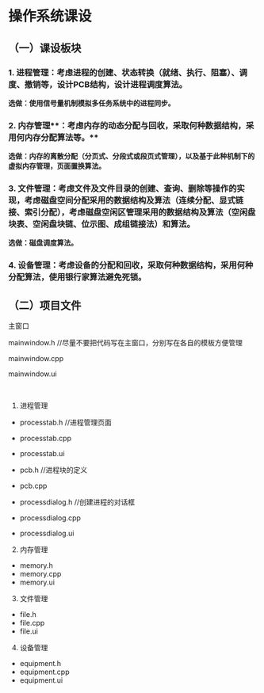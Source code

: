 # 操作系统课设

## （一）课设板块


### 1.    **进程管理：考虑进程的创建、状态转换（就绪、执行、阻塞）、调度、撤销等，设计****PCB****结构，设计进程调度算法。**

**选做：使用信号量机制模拟多任务系统中的进程同步。**

 

### 2.    **内存管理****：考虑内存的动态分配与回收，采取何种数据结构，采用何内存分配算法等。**

**选做：内存的离散分配（分页式、分段式或段页式管理），以及基于此种机制下的虚拟内存管理，页面置换算法。**

 

### 3.    **文件管理：考虑文件及文件目录的创建、查询、删除等操作的实现，考虑磁盘空间分配采用的数据结构及算法（连续分配、显式链接、索引分配），考虑磁盘空闲区管理采用的数据结构及算法（空闲盘块表、空闲盘块链、位示图、成组链接法）和算法。**

**选做：磁盘调度算法。**

 

### 4.    **设备管理：考虑设备的分配和回收，采取何种数据结构，采用何种分配算法，使用银行家算法避免死锁。**








## （二）项目文件

主窗口

mainwindow.h		//尽量不要把代码写在主窗口，分别写在各自的模板方便管理

mainwindow.cpp

mainwindow.ui


<br/>


1. 进程管理

* processtab.h          //进程管理页面
* processtab.cpp
* processtab.ui



* pcb.h				 //进程块的定义
* pcb.cpp



* processdialog.h       //创建进程的对话框
* processdialog.cpp
* processdialog.ui



2. 内存管理

* memory.h
* memory.cpp
* memory.ui



3. 文件管理

* file.h
* file.cpp
* file.ui



4. 设备管理

* equipment.h
* equipment.cpp
* equipment.ui
